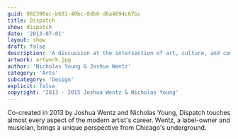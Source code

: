 ```yaml
---
guid: 982390ac-b681-40bc-8db6-d6a4694c67bc
title: Dispatch
show: dispatch
date: '2013-07-01'
layout: show
draft: false
description: 'A discussion at the intersection of art, culture, and commerce.'
artwork: artwork.jpg
author: 'Nicholas Young & Joshua Wentz'
category: 'Arts'
subcategory: 'Design'
explicit: false
copyright: '2013 - 2015 Joshua Wentz & Nicholas Young'
---
```

Co-created in 2013 by Joshua Wentz and Nicholas Young, Dispatch touches almost every aspect of the modern artist's career. Wentz, a label-owner and musician, brings a unique perspective from Chicago's underground. 
